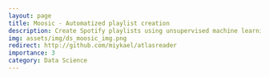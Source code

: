```yaml
---
layout: page
title: Moosic - Automatized playlist creation
description: Create Spotify playlists using unsupervised machine learning
img: assets/img/ds_moosic_img.png
redirect: http://github.com/miykael/atlasreader
importance: 3
category: Data Science
---
```

